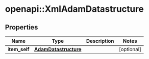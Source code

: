 # openapi::XmlAdamDatastructure


## Properties
Name | Type | Description | Notes
------------ | ------------- | ------------- | -------------
**item_self** | [**AdamDatastructure**](AdamDatastructure.md) |  | [optional] 


